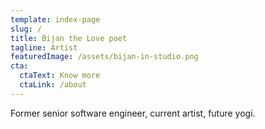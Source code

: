 ```yaml
---
template: index-page
slug: /
title: Bijan the Love poet
tagline: Artist
featuredImage: /assets/bijan-in-studio.png
cta:
  ctaText: Know more
  ctaLink: /about
---
```


Former senior software engineer, current artist, future yogi.
